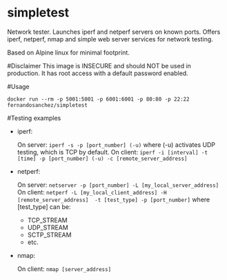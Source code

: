 # simpletest

Network tester. Launches iperf and netperf servers on known ports. Offers iperf, netperf, nmap and simple web server services for network testing.

Based on Alpine linux for minimal footprint.

#Disclaimer
This image is INSECURE and should NOT be used in production. It has root access with a default password enabled. 

#Usage

``` docker run --rm -p 5001:5001 -p 6001:6001 -p 80:80 -p 22:22 fernandosanchez/simpletest ```

#Testing examples

- iperf:

  On server:
     ``` iperf -s -p [port_number] (-u) ```
     where (-u) activates UDP testing, which is TCP by default.
  On client:
     ``` iperf -i [interval] -t [time] -p [port_number] (-u) -c [remote_server_address] ```

- netperf:

  On server:
     ``` netserver -p [port_number] -L [my_local_server_address] ```
  On client: 
     ``` netperf -L [my_local_client_address] -H [remote_server_address]  -t [test_type] -p [port_number] ```
     where [test_type] can be:
     - TCP_STREAM
     - UDP_STREAM
     - SCTP_STREAM
     - etc.

- nmap:

  On client:
     ``` nmap [server_address] ```

